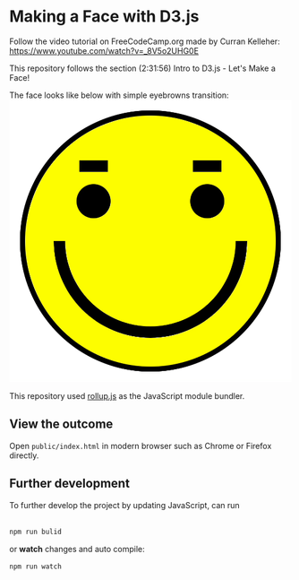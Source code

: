 # Making a Face with D3.js
Follow the video tutorial on FreeCodeCamp.org made by Curran Kelleher: https://www.youtube.com/watch?v=_8V5o2UHG0E

This repository follows the section (2:31:56) Intro to D3.js - Let's Make a Face!

The face looks like below with simple eyebrowns transition:
![Face](public/demo-face.gif)


This repository used [rollup.js](https://rollupjs.org/) as the JavaScript module bundler. 

## View the outcome
Open `public/index.html` in modern browser such as Chrome or Firefox directly. 

## Further development
To further develop the project by updating JavaScript, can run

```javascript

npm run bulid

```

or **watch** changes and auto compile:
```javascript
npm run watch
```